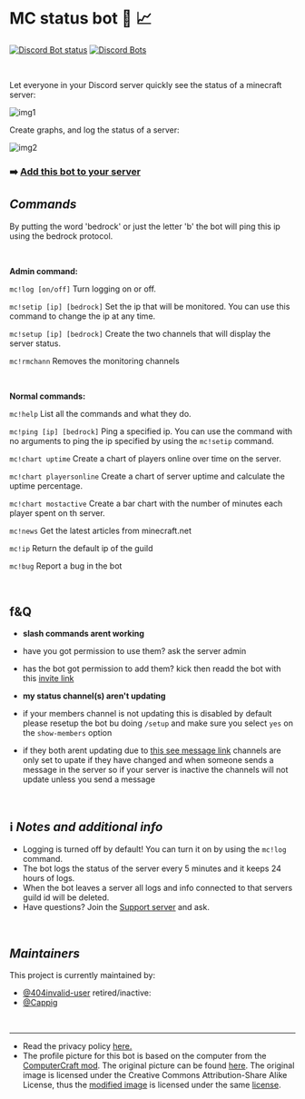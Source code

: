 # MC status bot :robot: :chart_with_upwards_trend:

[![Discord Bot status](https://top.gg/api/widget/status/816747912888975362.svg)](https://top.gg/bot/816747912888975362)
[![Discord Bots](https://top.gg/api/widget/servers/816747912888975362.svg) ](https://top.gg/bot/816747912888975362)

<br>

Let everyone in your Discord server quickly see the status of a minecraft server:

![img1](https://i.ibb.co/kQ05Pjx/example1.png)

Create graphs, and log the status of a server:

![img2](https://i.ibb.co/grR1NY9/chartex.png)

### :arrow_right: **[Add this bot to your server](https://discord.com/oauth2/authorize?client_id=816747912888975362&permissions=269798480&scope=bot%20applications.commands)**

## *Commands*
By putting the word 'bedrock' or just the letter 'b' the bot will ping this ip using the bedrock protocol.

<br>

**Admin command:**

`mc!log [on/off]` Turn logging on or off. 

`mc!setip [ip] [bedrock]` Set the ip that will be monitored. You can use this command to change the ip at any time.

`mc!setup [ip] [bedrock]` Create the two channels that will display the server status.

`mc!rmchann` Removes the monitoring channels

<br>

**Normal commands:**

`mc!help` List all the commands and what they do.

`mc!ping [ip] [bedrock]` Ping a specified ip. You can use the command with no arguments to ping the ip specified by using the `mc!setip` command.

`mc!chart uptime` Create a chart of players online over time on the server.

`mc!chart playersonline` Create a chart of server uptime and calculate the uptime percentage.

`mc!chart mostactive` Create a bar chart with the number of minutes each player spent on th server.

`mc!news` Get the latest articles from minecraft.net

`mc!ip` Return the default ip of the guild

`mc!bug` Report a bug in the bot

<br>

## f&Q

- **slash commands arent working**
 - have you got permission to use them? ask the server admin
 - has the bot got permission to add them? kick then readd the bot with this [invite link](https://discord.com/oauth2/authorize?client_id=816747912888975362&scope=bot&permissions=268749904)

- **my status channel(s) aren't updating**
 - if your members channel is not updating this is disabled by default please resetup the bot bu doing `/setup` and make sure you select `yes` on the `show-members` option
 - if they both arent updating due to [this see message link](https://discord.com/channels/892122095235006485/892124170115239937/939299623447719989) channels are only set to upate if they have changed and when  someone sends a message in the server so if your server is inactive the channels will not update unless you send a message

<br>

## :information_source: *Notes and additional info*
* Logging is turned off by default! You can turn it on by using the `mc!log` command.
* The bot logs the status of the server every 5 minutes and it keeps 24 hours of logs. 
* When the bot leaves a server all logs and info connected to that servers guild id will be deleted.
* Have questions? Join the [Support server](https://discord.gg/YzX5KdF4kq) and ask.

<br>

## *Maintainers*

This project is currently maintained by:
* [@404invalid-user](https://github.com/404invalid-user)
retired/inactive:
* [@Cappig](https://github.com/cappig)

<br>
<hr>

* Read the privacy policy [here.](https://github.com/404invalid-user/MC-status-bot/blob/main/miscellaneous/Privacy_policy.md)
* The profile picture for this bot is based on the computer from the [ComputerCraft mod](https://www.computercraft.info/). The original picture can be found [here](https://feed-the-beast.fandom.com/wiki/ComputerCraft?file=Iso_Computer.png). The original image is licensed under the Creative Commons Attribution-Share Alike License, thus the [modified image](https://github.com/404invalid-user/MC-status-bot/blob/main/miscellaneous/icon.png) is licensed under the same [license](https://creativecommons.org/licenses/by-sa/3.0/).
